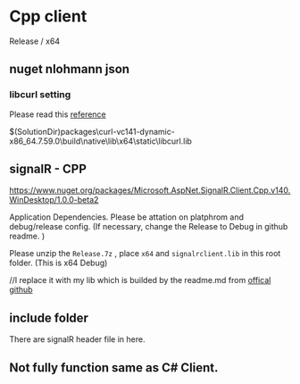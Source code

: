 # Cpp client 

Release / x64

## nuget nlohmann json

### libcurl setting
Please read this [reference](https://adc.github.trendmicro.com/william-hsiung/http-server-client-practice/tree/master/Client)

$(SolutionDir)packages\curl-vc141-dynamic-x86_64.7.59.0\build\native\lib\x64\static\libcurl.lib

## signalR - CPP

https://www.nuget.org/packages/Microsoft.AspNet.SignalR.Client.Cpp.v140.WinDesktop/1.0.0-beta2

Application Dependencies. Please be attation on platphrom and debug/release config. (If necessary, change the Release to Debug in github readme. )

Please unzip the `Release.7z` , place `x64` and `signalrclient.lib` in this root folder. (This is x64 Debug)

//I replace it with my lib which is builded by the readme.md from [offical github](https://github.com/aspnet/SignalR-Client-Cpp)

## include folder

There are signalR header file in here.

## Not fully function same as C# Client.